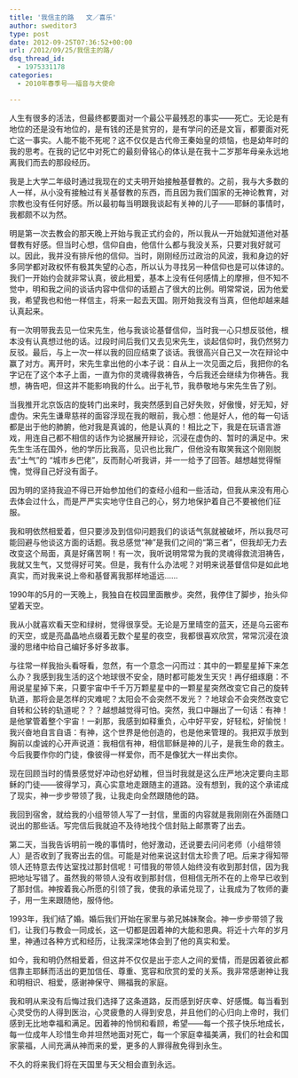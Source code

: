 ```yaml
---
title: '我信主的路   文／喜乐'
author: sweditor3
type: post
date: 2012-09-25T07:36:52+00:00
url: /2012/09/25/我信主的路/
dsq_thread_id:
  - 1975331178
categories:
  - 2010年春季号——福音与大使命

---
```

人生有很多的活法，但最终都要面对一个最公平最残忍的事实——死亡。无论是有地位的还是没有地位的，是有钱的还是贫穷的，是有学问的还是文盲，都要面对死亡这一事实。人能不能不死呢？这不仅仅是古代帝王秦始皇的烦恼，也是幼年时的我的思考。在我的记忆中对死亡的最刻骨铭心的体认是在我十二岁那年母亲永远地离我们而去的那段经历。
  
我是上大学二年级时通过我现在的丈夫明开始接触基督教的。之前，我与大多数的人一样，从小没有接触过有关基督教的东西，而且因为我们国家的无神论教育，对宗教也没有任何好感。所以最初每当明跟我谈起有关神的儿子——耶稣的事情时，我都颇不以为然。
  
明是第一次去教会的那天晚上开始与我正式约会的，所以我从一开始就知道他对基督教有好感。但当时心想，信仰自由，他信什么都与我没关系，只要对我好就可以。因此，我并没有排斥他的信仰。当时，刚刚经历过政治的风波，我和身边的好多同学都对政权怀有极其失望的心态，所以认为寻找另一种信仰也是可以体谅的。我们一开始约会就非常认真，彼此相爱，基本上没有任何感情上的摩擦，但不知不觉中，明和我之间的谈话内容中信仰的话题占了很大的比例。明常常说，因为他爱我，希望我也和他一样信主，将来一起去天国。刚开始我没有当真，但他却越来越认真起来。
  
有一次明带我去见一位宋先生，他与我谈论基督信仰，当时我一心只想反驳他，根本没有认真想过他的话。过段时间后我们又去见宋先生，谈起信仰时，我仍然努力反驳。最后，与上一次一样以我的回应结束了谈话。我很高兴自己又一次在辩论中赢了对方。离开时，宋先生拿出他的小本子说：自从上一次见面之后，我把你的名字记在了这个本子上面，一直为你的灵魂得救祷告，今后我还会继续为你祷告。我想，祷告吧，但这并不能影响我的什么。出于礼节，我恭敬地与宋先生告了别。
  
当我推开北京饭店的旋转门出来时，我突然感到自己好失败，好傲慢，好无知，好虚伪。宋先生谦卑慈祥的面容浮现在我的眼前，我心想：他是好人，他的每一句话都是出于他的肺腑，他对我是真诚的，他是认真的！相比之下，我是在玩语言游戏，用连自己都不相信的话作为论据展开辩论，沉浸在虚伪的、暂时的满足中。宋先生生活在国外，他的学历比我高，见识也比我广，但他没有取笑我这个刚刚脱去“土气”的 “城市乡巴佬”，反而耐心听我讲，并一一给予了回答。越想越觉得惭愧，觉得自己好没有面子。
  
因为明的坚持我迫不得已开始参加他们的查经小组和一些活动，但我从来没有用心去体会过什么，而是严严实实地守住自己的心，努力地保护着自己不要被他们征服。
  
我和明依然相爱着，但只要涉及到信仰问题我们的谈话气氛就被破坏，所以我尽可能回避与他谈这方面的话题。我总感觉“神”是我们之间的“第三者”，但我却无力去改变这个局面，真是好痛苦啊！有一次，我听说明常常为我的灵魂得救流泪祷告，我就又生气，又觉得好可笑。但是，我有什么办法呢？对明来说基督信仰是如此地真实，而对我来说上帝和基督离我那样地遥远&#8230;&#8230;

1990年的5月的一天晚上，我独自在校园里面散步。突然，我停住了脚步，抬头仰望着天空。
  
我从小就喜欢看天空和绿树，觉得很享受。无论是万里晴空的蓝天，还是乌云密布的天空，或是亮晶晶地点缀着无数个星星的夜空，我都很喜欢欣赏，常常沉浸在浪漫的思绪中给自己编好多好多故事。
  
与往常一样我抬头看呀看，忽然，有一个意念一闪而过：其中的一颗星星掉下来怎么办？我感到我生活的这个地球很不安全，随时都可能发生天灾！再仔细琢磨：不用说星星掉下来，只要宇宙中千千万万颗星星中的一颗星星突然改变它自己的旋转轨道，那将会是怎样的灾难呢？太阳会不会突然不发光？？地球会不会突然改变它自转和公转的轨道呢？？？越想越觉得可怕。突然，我口中蹦出了一句话：有神！是他掌管着整个宇宙！一刹那，我感到如释重负，心中好平安，好轻松，好愉悦！我兴奋地自言自语：有神，这个世界是他创造的，也是他来管理的。我把双手放到胸前以虔诚的心开声说道：我相信有神，相信耶稣是神的儿子，是我生命的救主。今后我要作你的门徒，像彼得一样爱你，而不是像犹大一样出卖你。
  
现在回顾当时的情景感觉好冲动也好幼稚，但当时我就是这么庄严地决定要向主耶稣的门徒——彼得学习，真心实意地走跟随主的道路。没有想到，我的这个承诺成了现实，神一步步带领了我，让我走向全然跟随他的路。
  
我回到宿舍，就给我的小组带领人写了一封信，里面的内容就是我刚刚在外面随口说出的那些话。写完信后我就迫不及待地找个信封贴上邮票寄了出去。
  
第二天，当我告诉明前一晚的事情时，他好激动，还说要去问问老师（小组带领人）是否收到了我寄出去的信。可能是对他来说这封信太珍贵了吧。后来才得知带领人还特意去传达室找过那封信呢！可惜我的带领人始终没有收到那封信，因为我把地址写错了。虽然我的带领人没有收到那封信，但相信无所不在的上帝早已收到了那封信。神按着我心所愿的引领了我，使我的承诺兑现了，让我成为了牧师的妻子，用一生来跟随他，服侍他。
  
1993年，我们结了婚。婚后我们开始在家里与弟兄姊妹聚会。神一步步带领了我们，让我们与教会一同成长，这一切都是因着神的大能和恩典。将近十六年的岁月里，神通过各种方式和经历，让我深深地体会到了他的真实和爱。
  
如今，我和明仍然相爱着，但这并不仅仅是出于恋人之间的爱情，而是因着彼此都信靠主耶稣而活出的更加信任、尊重、宽容和欣赏的爱的关系。我非常感谢神让我和明相识、相爱，感谢神保守、赐福我的家庭。
  
我和明从来没有后悔过我们选择了这条道路，反而感到好庆幸、好感慨。每当看到心灵受伤的人得到医治，心灵疲惫的人得到安息，并且他们的心归向上帝时，我们感到无比地幸福和满足。因着神的怜悯和看顾，希望——每一个孩子快乐地成长，每一位成年人珍惜生命并坦然地面对死亡，每一个家庭幸福美满，我们的社会和国家蒙福，人间充满从神而来的爱，更多的人罪得赦免得到永生。
  
不久的将来我们将在天国里与天父相会直到永远。